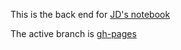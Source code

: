 This is the back end for [JD's notebook](http://dushoff.github.io/notebook/)

The active branch is [gh-pages](https://github.com/dushoff/notebook/tree/gh-pages)
